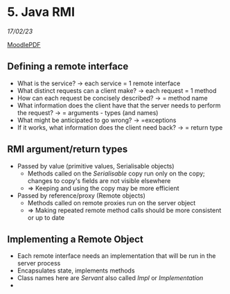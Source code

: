 # 5. Java RMI
_17/02/23_

[MoodlePDF](https://moodle.nottingham.ac.uk/pluginfile.php/9375264/mod_page/content/2/06%20Java%20RMI%20by%20example.pdf)
## Defining a remote interface
- What is the service? -> each service = 1 remote interface
- What distinct requests can a client make? -> each request = 1 method
- How can each request be concisely described? -> = method name
- What information does the client have that the server needs to perform the request? -> = arguments - types (and names)
- What might be anticipated to go wrong? -> =exceptions
- If it works, what information does the client need back? -> = return type

## RMI argument/return types
- Passed by value (primitive values, Serialisable objects)
	- Methods called on the *Serialisable* copy run only on the copy; changes to copy's fields are not visible elsewhere
	- => Keeping and using the copy may be more efficient
- Passed by reference/proxy (Remote objects)
	- Methods called on remote proxies run on the server object
	- => Making repeated remote method calls should be more consistent or up to date

## Implementing a Remote Object
- Each remote interface needs an implementation that will be run in the server process
- Encapsulates state, implements methods
- Class names here are *Servant* also called *Impl* or *Implementation*
- 